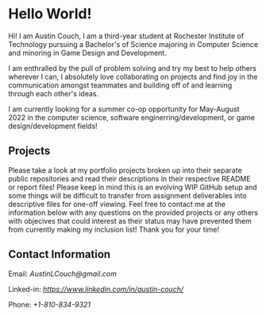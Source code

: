 # Hello World!
Hi! I am Austin Couch, I am a third-year student at Rochester Institute of Technology pursuing a Bachelor's of Science majoring in Computer Science 
and minoring in Game Design and Development. 

I am enthralled by the pull of problem solving and try my best to help others wherever I can, I absolutely 
love collaborating on projects and find joy in the communication amongst teammates and building off of and learning through each other's ideas. 

I am currently looking for a summer co-op opportunity for May-August 2022 in the computer science, software enginerring/development, or game 
design/development fields!

## Projects
Please take a look at my portfolio projects broken up into their separate public repositories and read their descriptions in their respective README or report files! Please keep in mind this is an evolving WIP GitHub setup and some things will be difficult to transfer from assignment deliverables into descriptive files for one-off viewing. Feel free to contact me at the information below with any questions on the provided projects or any others with objecives that could interest as their status may have prevented them from currently making my inclusion list! Thank you for your time!

## Contact Information
Email: _AustinLCouch@gmail.com_

Linked-in: _https://www.linkedin.com/in/austin-couch/_

Phone: _+1-810-834-9321_


<!---## Related Schooling
Besides general 
- 👀 I’m interested in ...
- 🌱 I’m currently learning ...
- 💞️ I’m looking to collaborate on ...
- 📫 How to reach me ...

AustinLCouch/AustinLCouch is a ✨ special ✨ repository because its `README.md` (this file) appears on your GitHub profile.
You can click the Preview link to take a look at your changes.
--->
